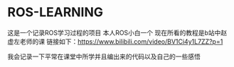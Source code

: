 # ROS-LEARNING
这是一个记录ROS学习过程的项目
本人ROS小白一个
现在所看的教程是b站中赵虚左老师的课
链接如下：https://www.bilibili.com/video/BV1Ci4y1L7ZZ?p=1


我会记录一下平常在课堂中所学并且编出来的代码以及自己的一些感悟

